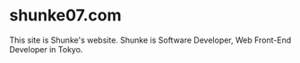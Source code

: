 # shunke07.com
This site is Shunke's website. Shunke is Software Developer, Web Front-End Developer in Tokyo.
